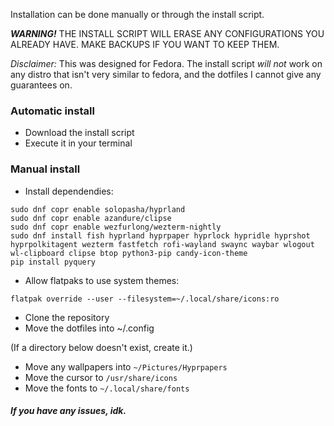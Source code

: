 Installation can be done manually or through the install script.

***WARNING!*** THE INSTALL SCRIPT WILL ERASE ANY CONFIGURATIONS YOU ALREADY HAVE. MAKE BACKUPS IF YOU WANT TO KEEP THEM.

*Disclaimer:* This was designed for Fedora. The install script *will not* work on any distro that isn't very similar to fedora, and the dotfiles I cannot give any guarantees on.

### Automatic install
* Download the install script
* Execute it in your terminal

### Manual install
* Install dependendies:
```
sudo dnf copr enable solopasha/hyprland
sudo dnf copr enable azandure/clipse
sudo dnf copr enable wezfurlong/wezterm-nightly
sudo dnf install fish hyprland hyprpaper hyprlock hypridle hyprshot hyprpolkitagent wezterm fastfetch rofi-wayland swaync waybar wlogout wl-clipboard clipse btop python3-pip candy-icon-theme
pip install pyquery
```
* Allow flatpaks to use system themes:
```
flatpak override --user --filesystem=~/.local/share/icons:ro
```
* Clone the repository
* Move the dotfiles into ~/.config

(If a directory below doesn't exist, create it.)
* Move any wallpapers into ```~/Pictures/Hyprpapers```
* Move the cursor to ```/usr/share/icons```
* Move the fonts to ```~/.local/share/fonts```

##### If you have any issues, idk.
